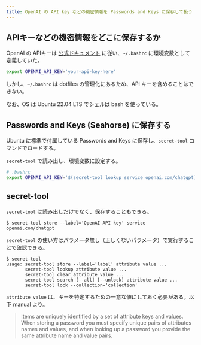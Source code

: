 ```yaml
---
title: OpenAI の API key などの機密情報を Passwords and Keys に保存して扱う
---
```


## APIキーなどの機密情報をどこに保存するか

OpenAI の APIキーは [公式ドキュメント](https://platform.openai.com/docs/quickstart?context=node) に従い、`~/.bashrc` に環境変数として定義していた。

```bash
export OPENAI_API_KEY='your-api-key-here'
```

しかし、`~/.bashrc` は dotfiles の管理化にあるため、API キーを含めることはできない。

なお、OS は Ubuntu 22.04 LTS でシェルは bash を使っている。

## Passwords and Keys (Seahorse) に保存する

Ubuntu に標準で付属している Passwords and Keys に保存し、`secret-tool` コマンドでロードする。

`secret-tool` で読み出し、環境変数に設定する。

```bash
# .bashrc
export OPENAI_API_KEY='$(secret-tool lookup service openai.com/chatgpt)'
```

## secret-tool

`secret-tool` は読み出しだけでなく、保存することもできる。

```shell
$ secret-tool store --label='OpenAI API key' service openai.com/chatgpt
```

`secret-tool` の使い方はパラメータ無し（正しくないパラメータ）で実行することで確認できる。

```shell
$ secret-tool
usage: secret-tool store --label='label' attribute value ...
       secret-tool lookup attribute value ...
       secret-tool clear attribute value ...
       secret-tool search [--all] [--unlock] attribute value ...
       secret-tool lock --collection='collection'
```

`attribute value` は、キーを特定するための一意な値にしておく必要がある。以下 manual より。

> Items are uniquely identified by a set of attribute keys and values. When storing a password you must specify unique pairs
> of attributes names and values, and when looking up a password you provide the
> same attribute name and value pairs.
